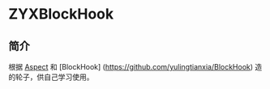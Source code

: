 # ZYXBlockHook

## 简介

根据 [Aspect](https://github.com/steipete/Aspects) 和 [BlockHook] (https://github.com/yulingtianxia/BlockHook) 造的轮子，供自己学习使用。